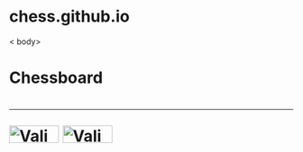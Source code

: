 # chess.github.io

<!DOCTYPE html>
<html>
<head>
  <meta charset="utf-8">
  <meta name="viewport" content="width=device-width">
  <title>ChessBoard</title>
  <link rel="stylesheet" media="screen" href="http://openfontlibrary.org/face/just-letters" type="text/css"/>
<style>
    html, body{
  Height:100%;
    margin:0;
}

body {
 background-image:url("http://3.bp.blogspot.com/-aNRb0w9Uu2E/Uk0w1v9lXjI/AAAAAAAAHrM/RipxfZqlQQ4/s1600/Texture-Backgrounds-Wallpaper-HD.jpg");
}

h1 {
  text-align:center;
  font-family:sans-serif;
  color:blue
}

.row{
  position:relative;
  margin-left:10%;
  margin-right:10%;
}

.clear{
  clear:both;
}

.white, .black{
 border: 1px solid black;
 width: 10%;
 height: 60px;
 float:left;
}
 
.black{
 background-color:#787878;
}

.white{
  background-color:white;
}

#footer {
 border:solid 1px;
   background-color:lightyellow;

 padding-top: 10px;
 margin-top:10px;
   text-align:center;
}

#container {
 margin-top:20%;
 margin-left:10%;
 margin-right:10%;
 margin-bottom:5%;
}

#title {
 position:fixed;
 top:0px;
 left:0px; 
 padding:10px;
 margin:0px;
 width:100%;
 background-color:lightyellow;
 text-align:center; 
 z-index:10;
font-family: 'JustLettersMedium'; 
 font-weight: normal; 
 font-style: normal; 
 font-size:36px;
}

  </style>
  
  
  
  </head>

< body>
  <h1>
    <h1 id="title">Chessboard</h1><h1>
  <hr/>
    <div id="container">
  <!--Row 1-->     
 <div class="row"> 
 <div class="white"></div> 
 <div class="black"></div> 
 <div class="white"></div> 
 <div class="black"></div> 
 <div class="white"></div> 
 <div class="black"></div> 
 <div class="white"></div> 
 <div class="black"></div> 
 </div>
 <div class="clear"> </div>
  
   <!--Row 2-->
     
 <div class="row">  
 <div class="black"></div> 
 <div class="white"></div> 
 <div class="black"></div> 
 <div class="white"></div> 
 <div class="black"></div> 
 <div class="white"></div> 
 <div class="black"></div> 
 <div class="white"></div> 
  </div>
 <div class="clear"> </div>
  
   <!--Row 3-->
  <div class="row">  
 <div class="white"></div> 
 <div class="black"></div> 
 <div class="white"></div> 
 <div class="black"></div> 
 <div class="white"></div> 
 <div class="black"></div> 
 <div class="white"></div> 
 <div class="black"></div> 
 </div>
 <div class="clear"> </div>
  
   <!--Row 4-->
 <div class="row"> 
 <div class="black"></div> 
 <div class="white"></div> 
 <div class="black"></div> 
 <div class="white"></div> 
 <div class="black"></div> 
 <div class="white"></div> 
 <div class="black"></div> 
 <div class="white"></div> 
  </div>
 <div class="clear"> </div>

 <!--Row 5-->
  <div class="row">  
 <div class="white"></div> 
 <div class="black"></div> 
 <div class="white"></div> 
 <div class="black"></div> 
 <div class="white"></div> 
 <div class="black"></div> 
 <div class="white"></div> 
 <div class="black"></div> 
 </div>
 <div class="clear"> </div>
  
   <!--Row 6-->
 <div class="row">   
 <div class="black"></div> 
 <div class="white"></div> 
 <div class="black"></div> 
 <div class="white"></div> 
 <div class="black"></div> 
 <div class="white"></div> 
 <div class="black"></div> 
 <div class="white"></div> 
  </div>
 <div class="clear"> </div>
  
 <!--Row 7-->
  <div class="row">  
 <div class="white"></div> 
 <div class="black"></div> 
 <div class="white"></div> 
 <div class="black"></div> 
 <div class="white"></div> 
 <div class="black"></div> 
 <div class="white"></div> 
 <div class="black"></div> 
 </div>
 <div class="clear"> </div>
  
   <!--Row 8-->
 <div class="row">   
 <div class="black"></div> 
 <div class="white"></div> 
 <div class="black"></div> 
 <div class="white"></div> 
 <div class="black"></div> 
 <div class="white"></div> 
 <div class="black"></div> 
 <div class="white"></div> 
  </div>
 <div class="clear"> </div>

</div>

<!--End of containeer-->


 
<div id="footer"><p><a href="http://validator.w3.org/check?uri=referer" target="_blank"><img src="http://www.w3.org/Icons/valid-xhtml10" alt="Valid XHTML 1.0" height="31" width="88" /></a>
<a href="http://jigsaw.w3.org/css-validator/check/referer" target="_blank"><img style="border:0;width:88px;height:31px" src="http://jigsaw.w3.org/css-validator/images/vcss-blue" alt="Valid CSS!"></a></p></div>



 

  



</body>
</html>
